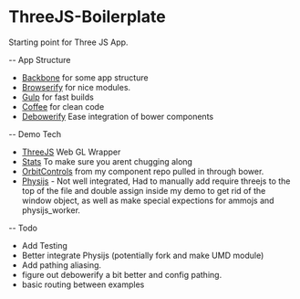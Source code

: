 ThreeJS-Boilerplate
===================

Starting point for Three JS App.

-- App Structure
- [Backbone](http://backbonejs.org/) for some app structure
- [Browserify](http://browserify.org/) for nice modules.
- [Gulp](http://gulpjs.com/) for fast builds
- [Coffee](http://coffeescript.org/) for clean code
- [Debowerify](https://github.com/eugeneware/debowerify) Ease integration of bower components

-- Demo Tech
- [ThreeJS](http://threejs.org/) Web GL Wrapper
- [Stats](https://github.com/mrdoob/stats.js) To make sure you arent chugging along
- [OrbitControls](https://github.com/caranicas/threejs-components/tree/orbitcontrols) from my component repo pulled in through bower.
- [Physijs](https://github.com/chandlerprall/Physijs) - Not well integrated, Had to manually add require threejs to the top of the file and double assign inside my demo to get rid of the window object, as well as make special expections for ammojs and physijs_worker.

-- Todo
- Add Testing
- Better integrate Physijs (potentially fork and make UMD module)
- Add pathing aliasing.
- figure out debowerify a bit better and config pathing.
- basic routing between examples

